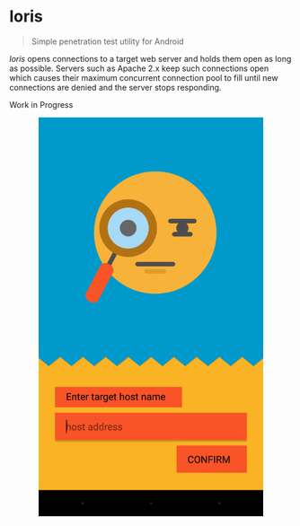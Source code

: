# loris
> Simple penetration test utility for Android

*loris* opens connections to a target web server and holds them open as long as possible.
Servers such as Apache 2.x keep such connections open which causes their maximum concurrent connection pool to fill until new connections are denied and the server stops responding.

Work in Progress

<p align="center">
  <img src="./img2.png" width="400">
</p>



